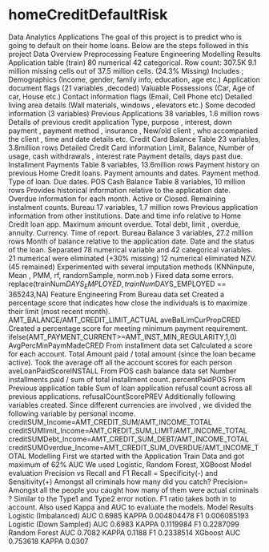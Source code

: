 # homeCreditDefaultRisk

Data Analytics Applications The goal of this project is to predict who is going to default on their home loans.
Below are the steps followed in this project
Data Overview Preprocessing Feature Engineering Modelling Results
Application table (train) 80 numerical 42 categorical. Row count: 307.5K 9.1 million missing cells out of 37.5 million cells. (24.3% Missing) Includes ; Demographics (Income, gender, family info, education, age etc.) Application document flags (21 variables ,decoded) Valuable Possessions (Car, Age of car, House etc.) Contact information flags (Email, Cell Phone etc) Detailed living area details (Wall materials, windows , elevators etc.) Some decoded information (3 variables)
Previous Applications 38 variables, 1.6 million rows
Details of previous credit application Type, purpose , interest, down payment , payment method , insurance , New/old client , who accompanied the client , time and date details etc.
Credit Card Balance Table 23 variables, 3.8million rows
Detailed Credit Card information Limit, Balance, Number of usage, cash withdrawals , interest rate Payment details, days past due.
Installment Payments Table 8 variables, 13.6million rows
Payment history on previous Home Credit loans. Payment amounts and dates. Payment method. Type of loan. Due dates.
POS Cash Balance Table 8 variables, 10 million rows Provides historical information relative to the application date. Overdue information for each month. Active or Closed. Remaining instalment counts.
Bureau 17 variables, 1.7 million rows Previous application information from other institutions. Date and time info relative to Home Credit loan app. Maximum amount overdue. Total debt, limit , overdue, annuity. Currency. Time of report.
Bureau Balance 3 variables, 27.2 million rows Month of balance relative to the application date. Date and the status of the loan.
Separated 78 numerical variable and 42 categorical variables. 21 numerical were eliminated (+30% missing) 12 numerical eliminated NZV. (45 remained) Experimented with several imputation methods (KNNinpute, Mean , PMM, rf, randomSample, norm.nob ) Fixed data some errors. replace(trainNum$DAYS_EMPLOYED,trainNum$DAYS_EMPLOYED == 365243,NA)
Feature Engineering
From Bureau data set
Created a percentage score that indicates how close the individuals is to maximize their limit (most recent month).
AMT_BALANCE/AMT_CREDIT_LIMIT_ACTUAL aveBalLimCurPropCRED
Created a percentage score for meeting minimum payment requirement.
ifelse(AMT_PAYMENT_CURRENT>=AMT_INST_MIN_REGULARITY,1,0) AvgPercMinPaymMadeCRED
From installment data set Calculated a score for each account.
Total Amount paid / total amount (since the loan became active).
Took the average off all the account scores for each person
aveLoanPaidScoreINSTALL
From POS cash balance data set
Number installments paid / sum of total installment count.
percentPaidPOS
From Previous application table
Sum of loan application refusal count across all previous applications.
refusalCountScorePREV
Additionally following variables created. Since different currencies are involved , we divided the following variable by personal income.
creditSUM_Income=AMT_CREDIT_SUM/AMT_INCOME_TOTAL creditSUMlimit_Income=AMT_CREDIT_SUM_LIMIT/AMT_INCOME_TOTAL creditSUMDebt_Income=AMT_CREDIT_SUM_DEBT/AMT_INCOME_TOTAL creditSUMOverdue_Income=AMT_CREDIT_SUM_OVERDUE/AMT_INCOME_TOTAL
Modelling
First we started with the Application Train Data and got maximum of 62% AUC We used Logistic, Random Forest, XGBoost
Model evaluation
Precision vs Recall and F1 Recall = Specificity(-) and Sensitivity(+) Amongst all criminals how many did you catch? Precision= Amongst all the people you caught how many of them were actual criminals ? Similar to the Type1 and Type2 error notion. F1 ratio takes both in to account. Also used Kappa and AUC to evaluate the models.
Model Results
Logistic (Imbalanced) AUC 0.6985 KAPPA 0.004804478 F1 0.006085193 Logistic (Down Sampled) AUC 0.6983 KAPPA 0.1119984 F1 0.2287099 Random Forest AUC 0.7082 KAPPA 0.1188 F1 0.2338514 XGboost AUC 0.753618 KAPPA 0.0307
